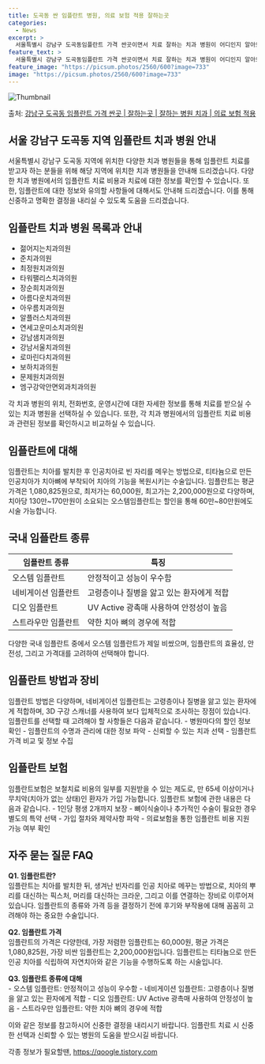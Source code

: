 ```yaml
---
title: 도곡동 싼 임플란트 병원, 의료 보험 적용 잘하는곳
categories:
  - News
excerpt: >
  서울특별시 강남구 도곡동임플란트 가격 싼곳이면서 치료 잘하는 치과 병원이 어디인지 알아보도록 하겠습니다. 서울특별시 강남구 도곡동에 위치한 젊어지는치과의원 준치과의원 최정원치과의원 타워팰리스치과의원 장순희치과의원 아름다운치과의원 아우름치과의원 알플러스치과의원 연세고운미소치과의원 강남샘치과의원 강남서울치과의원 로마린다치과의원 보하치과의원 문제원치과의원 엠구강악안면외과치과의원 순서대로 안내 드리며, 임플란트 치료시 신경써야 할 부분 또한 같이 공유 드리겠습니다.2024년 임플란트 가격 살펴보기 👈 클릭임플란트 평균 가격젊어지는치과의원표 내에 있는 전화 번호를 클릭 하시면 젊어지는치과의원로 바로 전화 연결 됩니다.분류주소전화번호치과의원서울특별시 강남구 언주로30길 10, 301호 (도곡동)📞..
feature_text: >
  서울특별시 강남구 도곡동임플란트 가격 싼곳이면서 치료 잘하는 치과 병원이 어디인지 알아보도록 하겠습니다. 서울특별시 강남구 도곡동에 위치한 젊어지는치과의원 준치과의원 최정원치과의원 타워팰리스치과의원 장순희치과의원 아름다운치과의원 아우름치과의원 알플러스치과의원 연세고운미소치과의원 강남샘치과의원 강남서울치과의원 로마린다치과의원 보하치과의원 문제원치과의원 엠구강악안면외과치과의원 순서대로 안내 드리며, 임플란트 치료시 신경써야 할 부분 또한 같이 공유 드리겠습니다.2024년 임플란트 가격 살펴보기 👈 클릭임플란트 평균 가격젊어지는치과의원표 내에 있는 전화 번호를 클릭 하시면 젊어지는치과의원로 바로 전화 연결 됩니다.분류주소전화번호치과의원서울특별시 강남구 언주로30길 10, 301호 (도곡동)📞..
feature_image: "https://picsum.photos/2560/600?image=733"
image: "https://picsum.photos/2560/600?image=733"
---
```


![Thumbnail](https://img1.daumcdn.net/thumb/R800x0/?scode=mtistory2&fname=https%3A%2F%2Fblog.kakaocdn.net%2Fdn%2FAuHvM%2FbtsGZLtsgmA%2F3CqAKKnnbkOmMH5jkWaw9K%2Fimg.webp)

<p>출처: <a href="https://qoogle.tistory.com/6625" rel="dofollow">강남구 도곡동 임플란트 가격 싼곳 | 잘하는곳 | 잘하는 병원 치과 | 의료 보험 적용</a> </p>

## 서울 강남구 도곡동 지역 임플란트 치과 병원 안내



서울특별시 강남구 도곡동 지역에 위치한 다양한 치과 병원들을 통해 임플란트 치료를 받고자 하는 분들을 위해 해당 지역에 위치한 치과 병원들을
안내해 드리겠습니다. 다양한 치과 병원에서의 임플란트 치료 비용과 치료에 대한 정보를 확인할 수 있습니다. 또한, 임플란트에 대한 정보와
유의할 사항들에 대해서도 안내해 드리겠습니다. 이를 통해 신중하고 명확한 결정을 내리실 수 있도록 도움을 드리겠습니다.



## 임플란트 치과 병원 목록과 안내



  * 젊어지는치과의원
  * 준치과의원
  * 최정원치과의원
  * 타워팰리스치과의원
  * 장순희치과의원
  * 아름다운치과의원
  * 아우름치과의원
  * 알플러스치과의원
  * 연세고운미소치과의원
  * 강남샘치과의원
  * 강남서울치과의원
  * 로마린다치과의원
  * 보하치과의원
  * 문제원치과의원
  * 엠구강악안면외과치과의원



각 치과 병원의 위치, 전화번호, 운영시간에 대한 자세한 정보를 통해 치료를 받으실 수 있는 치과 병원을 선택하실 수 있습니다. 또한, 각
치과 병원에서의 임플란트 치료 비용과 관련된 정보를 확인하시고 비교하실 수 있습니다.



## 임플란트에 대해



임플란트는 치아를 발치한 후 인공치아로 빈 자리를 메우는 방법으로, 티타늄으로 만든 인공치아가 치아뼈에 부착되어 치아의 기능을 복원시키는
수술입니다. 임플란트는 평균 가격은 1,080,825원으로, 최저가는 60,000원, 최고가는 2,200,000원으로 다양하며, 치아당
130만~170만원이 소요되는 오스템임플란트는 할인을 통해 60만~80만원에도 시술 가능합니다.



## 국내 임플란트 종류



임플란트 종류 | 특징  
---|---  
오스템 임플란트 | 안정적이고 성능이 우수함  
네비게이션 임플란트 | 고령층이나 질병을 앓고 있는 환자에게 적합  
디오 임플란트 | UV Active 광촉매 사용하여 안정성이 높음  
스트라우만 임플란트 | 약한 치아 뼈의 경우에 적합  
  


다양한 국내 임플란트 중에서 오스템 임플란트가 제일 비쌌으며, 임플란트의 효율성, 안전성, 그리고 가격대를 고려하여 선택해야 합니다.



## 임플란트 방법과 장비



임플란트 방법은 다양하며, 네비게이션 임플란트는 고령층이나 질병을 앓고 있는 환자에게 적합하며, 3D 구강 스캐너를 사용하여 보다 입체적으로
조사하는 장점이 있습니다. 임플란트를 선택할 때 고려해야 할 사항들은 다음과 같습니다. \- 병원마다의 할인 정보 확인 \- 임플란트의
수명과 관리에 대한 정보 파악 \- 신뢰할 수 있는 치과 선택 \- 임플란트 가격 비교 및 정보 수집



## 임플란트 보험



임플란트보험은 보철치료 비용의 일부를 지원받을 수 있는 제도로, 만 65세 이상이거나 무치악(치아가 없는 상태)인 환자가 가입 가능합니다.
임플란트 보험에 관한 내용은 다음과 같습니다. \- 1인당 평생 2개까지 보장 \- 뼈이식술이나 추가적인 수술이 필요한 경우 별도의 특약
선택 \- 가입 절차와 제약사항 파악 \- 의료보험을 통한 임플란트 비용 지원 가능 여부 확인



## 자주 묻는 질문 FAQ



**Q1. 임플란트란?**  
임플란트는 치아를 발치한 뒤, 생겨난 빈자리를 인공 치아로 메꾸는 방법으로, 치아의 뿌리를 대신하는 픽스처, 머리를 대신하는 크라운, 그리고
이를 연결하는 장비로 이루어져 있습니다. 임플란트의 종류와 가격 등을 결정하기 전에 후기와 부작용에 대해 꼼꼼히 고려해야 하는 중요한
수술입니다.



**Q2. 임플란트 가격**  
임플란트의 가격은 다양한데, 가장 저렴한 임플란트는 60,000원, 평균 가격은 1,080,825원, 가장 비싼 임플란트는
2,200,000원입니다. 임플란트는 티타늄으로 만든 인공 치아를 식립하여 자연치아와 같은 기능을 수행하도록 하는 시술입니다.



**Q3. 임플란트 종류에 대해**  
\- 오스템 임플란트: 안정적이고 성능이 우수함 \- 네비게이션 임플란트: 고령층이나 질병을 앓고 있는 환자에게 적합 \- 디오 임플란트:
UV Active 광촉매 사용하여 안정성이 높음 \- 스트라우만 임플란트: 약한 치아 뼈의 경우에 적합



이와 같은 정보를 참고하시어 신중한 결정을 내리시기 바랍니다. 임플란트 치료 시 신중한 선택과 신뢰할 수 있는 병원의 도움을 받으시길
바랍니다.

 

각종 정보가 필요할땐, <a href="https://qoogle.tistory.com" rel="dofollow">https://qoogle.tistory.com</a>


